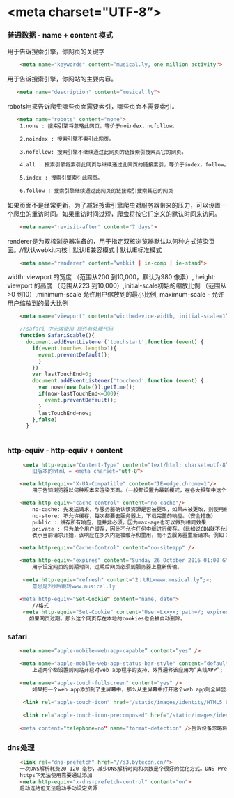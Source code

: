 # <meta charset="UTF-8”>
### 普通数据 - name + content 模式

用于告诉搜索引擎，你网页的关键字
```html
    <meta name="keywords" content=“musical.ly, one million activity">
```
用于告诉搜索引擎，你网站的主要内容。
```html
   <meta name="description" content=“musical.ly">
```
robots用来告诉爬虫哪些页面需要索引，哪些页面不需要索引。
```html
   <meta name="robots" content="none">
    1.none : 搜索引擎将忽略此网页，等价于noindex，nofollow。
    
    2.noindex : 搜索引擎不索引此网页。
    
    3.nofollow: 搜索引擎不继续通过此网页的链接索引搜索其它的网页。
    
    4.all : 搜索引擎将索引此网页与继续通过此网页的链接索引，等价于index，follow。
    
    5.index : 搜索引擎索引此网页。
   
    6.follow : 搜索引擎继续通过此网页的链接索引搜索其它的网页
```
如果页面不是经常更新，为了减轻搜索引擎爬虫对服务器带来的压力，可以设置一个爬虫的重访时间。如果重访时间过短，爬虫将按它们定义的默认时间来访问。
```html
    <meta name="revisit-after" content="7 days">
```
renderer是为双核浏览器准备的，用于指定双核浏览器默认以何种方式渲染页面。//默认webkit内核 | 默认IE兼容模式 | 默认IE标准模式
```html
    <meta name="renderer" content=“webkit | ie-comp | ie-stand"> 
```
width: viewport 的宽度 （范围从200 到10,000，默认为980 像素）, height: viewport 的高度 （范围从223 到10,000）,initial-scale初始的缩放比例 （范围从>0 到10）,minimum-scale 允许用户缩放到的最小比例, maximum-scale - 允许用户缩放到的最大比例
```html
    <meta name="viewport" content="width=device-width, initial-scale=1”>
```
```js
    //safari 中无效使用 额外有处理代码
    function SafariScable(){
      document.addEventListener('touchstart',function (event) {
        if(event.touches.length>1){
          event.preventDefault();
          }
        })
        var lastTouchEnd=0;
        document.addEventListener('touchend',function (event) {
          var now=(new Date()).getTime();
          if(now-lastTouchEnd<=300){
            event.preventDefault();
          }
          lastTouchEnd=now;
        },false)
      }
      
```

### http-equiv - http-equiv + content
```html
     <meta http-equiv="Content-Type" content="text/html; charset=utf-8”>
        旧版本的html = <meta charset="utf-8”>

    <meta http-equiv="X-UA-Compatible" content="IE=edge,chrome=1"/>
        用于告知浏览器以何种版本来渲染页面。（一般都设置为最新模式，在各大框架中这个设置也很常见。）

    <meta http-equiv="cache-control" content="no-cache"/>
        no-cache: 先发送请求，与服务器确认该资源是否被更改，如果未被更改，则使用缓存。
        no-store: 不允许缓存，每次都要去服务器上，下载完整的响应。（安全措施）
        public : 缓存所有响应，但并非必须。因为max-age也可以做到相同效果
        private : 只为单个用户缓存，因此不允许任何中继进行缓存。（比如说CDN就不允许缓存private的响应maxage :    
        表示当前请求开始，该响应在多久内能被缓存和重用，而不去服务器重新请求。例如：max-age=60表示响应可以再缓存和重用 60 秒。

    <meta http-equiv="Cache-Control" content="no-siteapp" />

    <meta http-equiv="expires" content="Sunday 26 October 2016 01:00 GMT" />
        用于设定网页的到期时间，过期后网页必须到服务器上重新传输。
        
     <meta http-equiv="refresh" content="2；URL=www.musical.ly”;>;
        意思是2秒后跳转www.musical.ly
        
    <meta http-equiv="Set-Cookie" content="name, date">
        //格式
     <meta http-equiv="Set-Cookie" content="User=Lxxyx; path=/; expires=Sunday, 10-Jan-16 10:00:00 GMT"> 
       如果网页过期。那么这个网页存在本地的cookies也会被自动删除。
```
### safari

```html
    <meta name=”apple-mobile-web-app-capable” content=”yes” />

    <meta name="apple-mobile-web-app-status-bar-style" content=“default | black | black-translucent" />
        上述两个都设置则网站开启对web app程序的支持，外界通称该应用为“离线APP”;
        
    <meta name="apple-touch-fullscreen" content="yes" />
        如果把一个web app添加到了主屏幕中，那么从主屏幕中打开这个web app则全屏显示添加主屏幕
        
     <link rel="apple-touch-icon" href="/static/images/identity/HTML5_Badge_64.png" />
     
     <link rel="apple-touch-icon-precomposed" href="/static/images/identity/HTML5_Badge_64.png” />
     
    <meta content="telephone=no" name="format-detection" />告诉设备忽略将页面中的数字识别为电话号码
```

### dns处理

```html
    <link rel="dns-prefetch" href="//s3.bytecdn.cn/">
    一次DNS解析耗费20-120 毫秒，减少DNS解析时间和次数是个很好的优化方式。DNS Prefetching是具有此属性的域名不需要用户点击链接就在后台解析，而域名解析和内容载入是串行的网络操作，所以这个方式能减少用户的等待时间，提升用户体验。(chorme与firefox已经内置了这个用法无需自己额外添加， dns-prefetch需慎用，多页面重复DNS预解析会增加重复DNS查询次数)
    https下无法使用需要通过添加
    <meta http-equiv="x-dns-prefetch-control" content="on">
    启动连结但无法启动手动设定资源
```
   
